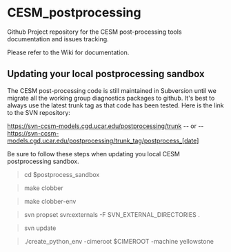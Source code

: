# CESM_postprocessing
Github Project repository for the CESM post-processing tools documentation and issues tracking.

Please refer to the Wiki for documentation.

## Updating your local postprocessing sandbox
The CESM post-processing code is still maintained in Subversion until we migrate all the 
working group diagnostics packages to github. It's best to always use the
latest trunk tag as that code has been tested. Here is the link to the 
SVN repository:

https://svn-ccsm-models.cgd.ucar.edu/postprocessing/trunk 
-- or --
https://svn-ccsm-models.cgd.ucar.edu/postprocessing/trunk_tag/postprocess_[date]

Be sure to follow these steps when updating you local CESM postprocessing sandbox. 
> cd $postprocess_sandbox

> make clobber

> make clobber-env

> svn propset svn:externals -F SVN_EXTERNAL_DIRECTORIES .

> svn update

> ./create_python_env -cimeroot $CIMEROOT -machine yellowstone


